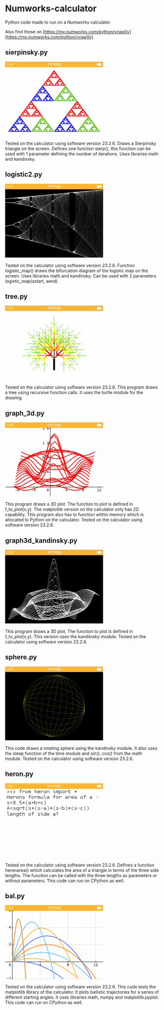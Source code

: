 # Numworks-calculator
Python code made to run on a Numworks calculator

Also find these on [https://my.numworks.com/python/vnap0v](https://my.numworks.com/python/vnap0v)

## sierpinsky.py

![sierpinski_screenshot.png](sierpinski_screenshot.png)

Tested on the calculator using software version 23.2.6. Draws a Sierpinsky triangle on the screen. Defines one function sierp(), this function can be used with 1 parameter defining the number of iterations. Uses libraries math and kandinsky.

## logistic2.py

![logistic2_screenshot.png](logistic2_screenshot.png)

Tested on the calculator using software version 23.2.6. Function logistic_map() draws the bifurcation diagram of the logistic map on the screen. Uses libraries math and kandinsky. Can be used with 2 parameters logistic_map(astart, aend)

## tree.py

![tree_screenshot.png](tree_screenshot.png)

Tested on the calculator using software version 23.2.6. This program draws a tree using recursive function calls. It uses the turtle module for the drawing.

## graph_3d.py

![graph_3d_screenshot.png](graph_3d_screenshot.png)

This program draws a 3D plot. The function to plot is defined in f_to_plot(x,y). The matplotlib version on the calculator only has 2D capability. This program also has to function within memory which is allocated to Python on the calculator. Tested on the calculator using software version 23.2.6.

## graph3d_kandinsky.py
![graph3d_kandinsky_screenshot.png](graph3d_kandinsky_screenshot.png)

This program draws a 3D plot. The function to plot is defined in f_to_plot(x,y). This version uses the kandiinsky module. Tested on the calculator using software version 23.2.6.

## sphere.py
![sphere_screenshot.png](sphere_screenshot.png)

This code draws a rotating sphere using the kandinsky module. It also uses the sleep function of the time module and sin(), cos() from the math module. Tested on the calculator using software version 23.2.6.

## heron.py

![heron_screenshot.png](heron_screenshot.png)

Tested on the calculator using software version 23.2.6. Defines a function heronarea() which calculates the area of a triangle in terms of the three side lengths. The function can be called with the three lengths as parameters or without parameters. This code can run on CPython as well.

## bal.py

![bal_screenshot.png](bal_screenshot.png)

Tested on the calculator using software version 23.2.6. This code tests the matplotlib library of the calculator. It plots ballistic trajectories for a series of different starting angles. It uses libraries math, numpy and matplotlib.pyplot. This code can run on CPython as well.
